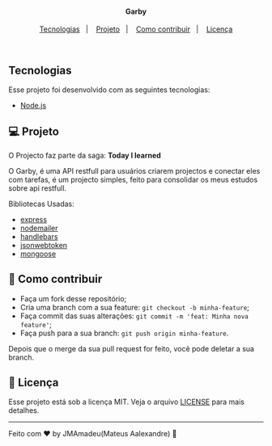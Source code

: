 <h4 align="center">
  Garby
</h4>

<p align="center">
  <a href="#rocket-tecnologias">Tecnologias</a>&nbsp;&nbsp;&nbsp;|&nbsp;&nbsp;&nbsp;
  <a href="#-projeto">Projeto</a>&nbsp;&nbsp;&nbsp;|&nbsp;&nbsp;&nbsp;
  <a href="#-como-contribuir">Como contribuir</a>&nbsp;&nbsp;&nbsp;|&nbsp;&nbsp;&nbsp;
  <a href="#memo-licença">Licença</a>
</p>

<br>

## Tecnologias

Esse projeto foi desenvolvido com as seguintes tecnologias:

- [Node.js](https://nodejs.org/en/)

## 💻 Projeto

O Projecto faz parte da saga: <strong> Today I learned</strong>

<p>
O Garby, é uma API restfull para usuários criarem projectos e conectar eles com tarefas,
é um projecto simples, feito para consolidar os meus estudos sobre api restfull.
</p>

Bibliotecas Usadas:

- [express]()
- [nodemailer]()
- [handlebars]()
- [jsonwebtoken]()
- [mongoose]()

## 🤔 Como contribuir

- Faça um fork desse repositório;
- Cria uma branch com a sua feature: `git checkout -b minha-feature`;
- Faça commit das suas alterações: `git commit -m 'feat: Minha nova feature'`;
- Faça push para a sua branch: `git push origin minha-feature`.

Depois que o merge da sua pull request for feito, você pode deletar a sua branch.

## :memo: Licença

Esse projeto está sob a licença MIT. Veja o arquivo [LICENSE](LICENSE.md) para mais detalhes.

---

Feito com ♥ by JMAmadeu(Mateus Aalexandre) :wave:
